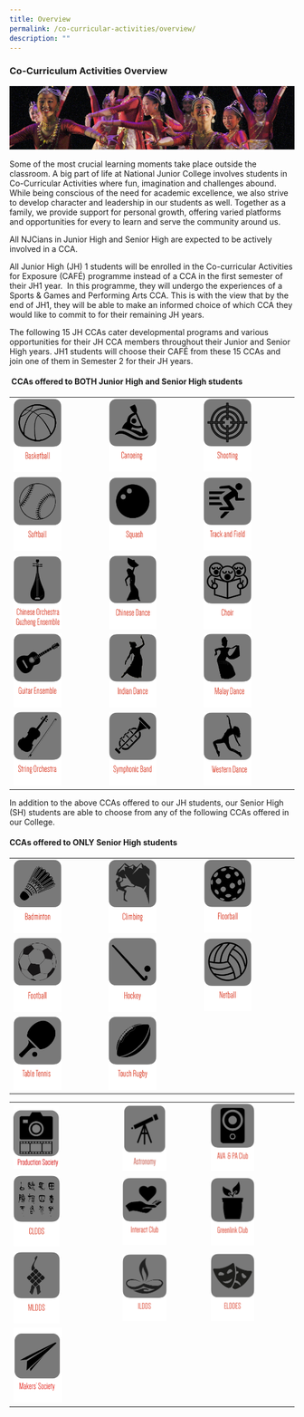 ```yaml
---
title: Overview
permalink: /co-curricular-activities/overview/
description: ""
---
```

### Co-Curriculum Activities Overview

![](/images/cca1.png)

Some of the most crucial learning moments take place outside the classroom. A big part of life at National Junior College involves students in Co-Curricular Activities where fun, imagination and challenges abound. While being conscious of the need for academic excellence, we also strive to develop character and leadership in our students as well. Together as a family, we provide support for personal growth, offering varied platforms and opportunities for every to learn and serve the community around us.

All NJCians in Junior High and Senior High are expected to be actively involved in a CCA. &nbsp;

All Junior High (JH) 1 students will be enrolled in the Co-curricular Activities for Exposure (CAFÉ) programme instead of a CCA in the first semester of their JH1 year. &nbsp;In this programme, they will undergo the experiences of a Sports &amp; Games and Performing Arts CCA. This is with the view that by the end of JH1, they will be able to make an informed choice of which CCA they would like to commit to for their remaining JH years.

The following 15 JH CCAs cater developmental programs and various opportunities for their JH CCA members throughout their Junior and Senior High years. JH1 students will choose their&nbsp;CAFÉ from these 15 CCAs and join one of them in Semester 2 for their JH years.

#### &nbsp;CCAs offered to BOTH Junior High and Senior High students
 
 

|  |  |  |
|---|---|---|
|<a href="https://moe-nationaljc-staging.netlify.app/co-curricular-activities/ccas-offered-to-both-jh-and-sh/basketball"><img style="width:55%" src="/images/c1.png"></a>  |<a href="https://moe-nationaljc-staging.netlify.app/co-curricular-activities/ccas-offered-to-both-jh-and-sh/canoeing-and-dragon-boating"><img style="width:55%" src="/images/c2.png"></a>  | <a href="https://moe-nationaljc-staging.netlify.app/co-curricular-activities/ccas-offered-to-both-jh-and-sh/shooting-club"><img style="width:55%" src="/images/c3.png"></a> |
|<a href="https://moe-nationaljc-staging.netlify.app/co-curricular-activities/ccas-offered-to-both-jh-and-sh/softball"><img style="width:55%" src="/images/c4.png"></a>  | <a href="https://moe-nationaljc-staging.netlify.app/co-curricular-activities/ccas-offered-to-both-jh-and-sh/squash"><img style="width:55%" src="/images/c5.png"></a> | <a href="https://moe-nationaljc-staging.netlify.app/co-curricular-activities/ccas-offered-to-both-jh-and-sh/track-and-field-and-cross-country"><img style="width:55%" src="/images/c6.png"></a> |
| <a href="https://moe-nationaljc-staging.netlify.app/co-curricular-activities/ccas-offered-to-both-jh-and-sh/co-and-ge"><img style="width:55%" src="/images/c7.png"></a> | <a href="https://moe-nationaljc-staging.netlify.app/co-curricular-activities/clubs-and-societies/chinese-dance"><img style="width:55%" src="/images/c8.png"></a> | <a href="https://moe-nationaljc-staging.netlify.app/co-curricular-activities/clubs-and-societies/choir"><img style="width:55%" src="/images/c9.png"></a> |
|<a href="https://moe-nationaljc-staging.netlify.app/co-curricular-activities/clubs-and-societies/guitar-ensemble"><img style="width:55%" src="/images/c10.png"></a>  | <a href="https://moe-nationaljc-staging.netlify.app/co-curricular-activities/clubs-and-societies/indian-dance"><img style="width:55%" src="/images/c11.png"></a> | <a href="https://moe-nationaljc-staging.netlify.app/co-curricular-activities/clubs-and-societies/malay-dance"><img style="width:55%" src="/images/c12.png"></a> |
| <a href="https://moe-nationaljc-staging.netlify.app/co-curricular-activities/clubs-and-societies/string-orchestra"><img style="width:55%" src="/images/c13.png"></a> | <a href="https://moe-nationaljc-staging.netlify.app/co-curricular-activities/clubs-and-societies/symphonic-band"><img style="width:55%" src="/images/c14.png"></a> | <a href="https://moe-nationaljc-staging.netlify.app/co-curricular-activities/clubs-and-societies/western-dance"><img style="width:55%" src="/images/c15.png"></a> |
 
 
 In addition to the above CCAs offered to our JH students, our Senior High (SH) students are able to choose from any of the following CCAs offered in our College.

#### CCAs offered to ONLY Senior High students

|  |  |  |
|---|---|---|
| <a href="https://moe-nationaljc-staging.netlify.app/co-curricular-activities/clubs-and-societies/badminton"><img style="width:55%" src="/images/c16.png"></a> | <a href="https://moe-nationaljc-staging.netlify.app/co-curricular-activities/clubs-and-societies/climbing"><img style="width:55%" src="/images/c17.png"></a> | <a href="https://moe-nationaljc-staging.netlify.app/co-curricular-activities/clubs-and-societies/floorball"><img style="width:55%" src="/images/c18.png"></a> |
|  <a href="https://moe-nationaljc-staging.netlify.app/co-curricular-activities/clubs-and-societies/football"><img style="width:55%" src="/images/c19.png"></a>| <a href="https://moe-nationaljc-staging.netlify.app/co-curricular-activities/clubs-and-societies/hockey"><img style="width:55%" src="/images/c20.png"></a> |<a href="https://moe-nationaljc-staging.netlify.app/co-curricular-activities/clubs-and-societies/netball"><img style="width:55%" src="/images/c21.png"></a>  |
|<a href="https://moe-nationaljc-staging.netlify.app/co-curricular-activities/clubs-and-societies/table-tennis"><img style="width:55%" src="/images/c22.png"></a>  | <a href="https://moe-nationaljc-staging.netlify.app/co-curricular-activities/clubs-and-societies/touch-rugby"><img style="width:55%" src="/images/c23.png"></a> |  |

|  |  |  |
|---|---|---|
|<a href="https://www.nationaljc.moe.edu.sg/co-curricular-activities/clubs-and-societies/production-society/"><img style="width:46%" src="/images/production society_3.png"></a> | <a href="https://moe-nationaljc-staging.netlify.app/co-curricular-activities/clubs-and-societies/astronomy-club"><img style="width:55%" src="/images/astrologo3.png"></a> | <a href="https://moe-nationaljc-staging.netlify.app/co-curricular-activities/clubs-and-societies/ava-and-pa-club"><img style="width:55%" src="/images/c26.png"></a> |
| <a href="https://moe-nationaljc-staging.netlify.app/co-curricular-activities/clubs-and-societies/cldds"><img style="width:46%" src="/images/c27.png"></a> | <a href="https://moe-nationaljc-staging.netlify.app/co-curricular-activities/clubs-and-societies/interact-club"><img style="width:55%" src="/images/c28.png"></a> | <a href="https://moe-nationaljc-staging.netlify.app/co-curricular-activities/clubs-and-societies/greenlink-club"><img style="width:55%" src="/images/c33.png"></a> |
| <a href="https://moe-nationaljc-staging.netlify.app/co-curricular-activities/clubs-and-societies/malay-cultural-society"><img style="width:46%" src="/images/c30.png"></a> | <a href="https://moe-nationaljc-staging.netlify.app/co-curricular-activities/clubs-and-societies/ildds"><img style="width:55%" src="/images/c31.png"></a> | <a href="https://moe-nationaljc-staging.netlify.app/co-curricular-activities/clubs-and-societies/elddes"><img style="width:55%" src="/images/c32.png"></a> | 
<a href="https://moe-nationaljc-staging.netlify.app/co-curricular-activities/clubs-and-societies/makers-society/"><img style="width:48%" src="/images/msocietysmall.png"></a> |